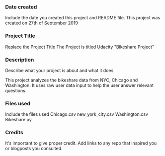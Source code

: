 ### Date created
Include the date you created this project and README file.
This project was created on 27th of September 2019

### Project Title
Replace the Project Title
The Project is titled Udacity "Bikeshare Project"

### Description
Describe what your project is about and what it does

This project analyzes the bikeshare data from NYC, Chicago and Washington.
It uses raw user data input to help the user answer relevant questions.

### Files used
Include the files used
Chicago.csv
new_york_city.csv
Washington.csv
Bikeshare.py

### Credits
It's important to give proper credit. Add links to any repo that inspired you or blogposts you consulted.
